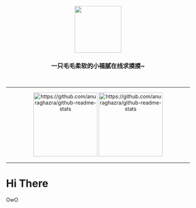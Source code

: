 <div align="center">
  <img height="128" src="https://cdn.jsdelivr.net/gh/BuDingOwO/BuDingOwO@master/Picture/Overview-IMG.gif" alt="">
</div>
<h3 align="center">一只毛毛柔软的小福腻在线求摸摸~</h3>
<div align="center">
  <a href="https://app.forcecat.site/"><img src="https://img.shields.io/badge/Site-站点-blue" alt=""></a>&emsp;
  <a href="https://space.bilibili.com/526154182"><img src="https://img.shields.io/badge/Bilibili-B站-ff69b4" alt=""></a>&emsp;
  <a href="mailto:budingowo@forcecat.site"><img src="https://img.shields.io/badge/Email-邮箱-blue" alt=""></a>&emsp;
  <img src="https://visitor-badge.glitch.me/badge?page_id=BuDingOWO" alt="">
</div>

<hr>

<div align="center"><img src="https://count.getloli.com/get/@BuDingOwO" alt=""></div>

<div align="center">
  <img height="175px" src="https://github-readme-stats.vercel.app/api?username=BuDingOwO"  alt="https://github.com/anuraghazra/github-readme-stats"/>
  <img height="175px" src="https://github-readme-stats.vercel.app/api/top-langs/?username=BuDingOwO&layout=compact"  alt="https://github.com/anuraghazra/github-readme-stats"/>
</div>

<hr>

# Hi There

OwO



